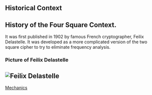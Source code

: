 ## Historical Context
History of the Four Square Context. 
----------------------------------
It was first published in 1902 by famous French cryptographer, Feilix Delastelle. It was developed as a more complicated version of the two square cipher to try to eliminate frequency analysis.
### Picture of Feilix Delastelle
 ![Feilix Delastelle](https://miro.medium.com/max/254/1*sZamlaesGrM5m4Arr7_FNw.jpeg)
-----------
[Mechanics](https://github.com/EPHS-CyberSecurity-2020-Hour3/CipherProject/blob/Four_Square_Cipher/4SquareCipher_Mechanics.md)
